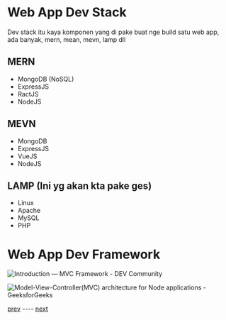 # Web App Dev Stack
Dev stack itu kaya komponen yang di pake buat nge build satu web app, ada banyak, mern, mean, mevn, lamp dll
## MERN
- MongoDB (NoSQL)
- ExpressJS
- RactJS
- NodeJS

## MEVN
- MongoDB
- ExpressJS
- VueJS
- NodeJS

## LAMP (Ini yg akan kta pake ges)
- Linux
- Apache
- MySQL
- PHP
# Web App Dev Framework
![Introduction — MVC Framework - DEV Community](https://res.cloudinary.com/practicaldev/image/fetch/s--L14u826d--/c_imagga_scale,f_auto,fl_progressive,h_420,q_auto,w_1000/https://miro.medium.com/max/1024/1%2Av6O4SuMNwGUvl5L58dmv1Q.jpeg)

![Model-View-Controller(MVC) architecture for Node applications -  GeeksforGeeks](https://media.geeksforgeeks.org/wp-content/uploads/mvc-block-diagram.png)

[prev](https://github.com/no0g/webdev-rubick-workshop/blob/master/Workshop/00%20-%20Intro/02%20-%20Server%20dan%20Client.md) ---- [next](https://github.com/no0g/webdev-rubick-workshop/blob/master/Workshop/10%20-%20Requirements/11%20-%20Knowledge.md)
